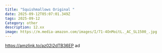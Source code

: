 ```yaml
---
title: "Squishmallows Original "
date: 2025-09-12T05:07:01.349Z
tags: 2025-09-12
Category: other
description: 12.xx
image: https://m.media-amazon.com/images/I/71-4OnMoitL._AC_SL1500_.jpg
---
```

https://amzlink.to/az02i2dTB36EP ad